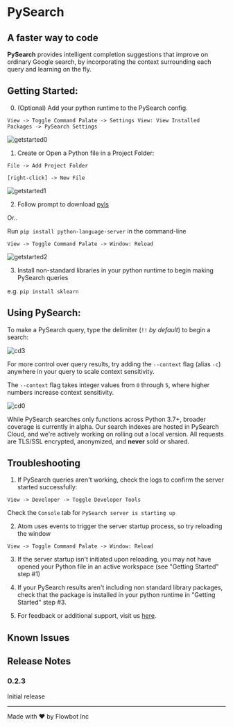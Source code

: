 # **PySearch**

## A faster way to code

**PySearch** provides intelligent completion suggestions that improve on ordinary Google search, by incorporating the context surrounding each query and learning on the fly.


## Getting Started:

0. (Optional) Add your python runtime to the PySearch config.

  `View -> Toggle Command Palate -> Settings View: View Installed Packages -> PySearch Settings`

<img src="https://raw.githubusercontent.com/flowbot-inc/pysearch/master/docs/images/add_env.png" alt="getstarted0">

1. Create or Open a Python file in a Project Folder:

  `File -> Add Project Folder`

  `[right-click] -> New File`

<img src="https://raw.githubusercontent.com/flowbot-inc/pysearch/master/docs/images/add_new_file.png" alt="getstarted1">

2. Follow prompt to download [pyls](https://github.com/palantir/python-language-server)

  Or..

  Run `pip install python-language-server` in the command-line

  `View -> Toggle Command Palate -> Window: Reload`

<img src="https://raw.githubusercontent.com/flowbot-inc/pysearch/master/docs/images/open_file.png" alt="getstarted2">

3. Install non-standard libraries in your python runtime to begin making PySearch queries

  e.g. `pip install sklearn`


## Using PySearch:

To make a PySearch query, type the delimiter (`!!` *by default*) to begin a search:

<img src="https://raw.githubusercontent.com/flowbot-inc/pysearch/master/docs/images/cosine_distance.png" alt="cd3">

For more control over query results, try adding the `--context` flag (alias `-c`) anywhere in your query
to scale context sensitivity.

The `--context` flag takes integer values from `0` through `5`, where higher numbers increase context sensitivity.

<img src="https://raw.githubusercontent.com/flowbot-inc/pysearch/master/docs/images/cosine_distance_c0.png" alt="cd0">


While PySearch searches only functions across Python 3.7+, broader coverage is currently in alpha. Our search indexes are hosted in PySearch Cloud, and we're actively working on rolling out a local version. All requests are TLS/SSL encrypted, anonymized, and **never** sold or shared.

## Troubleshooting

1. If PySearch queries aren't working, check the logs to confirm the server started successfully:

  `View -> Developer -> Toggle Developer Tools`

  Check the `Console` tab for `PySearch server is starting up`

2. Atom uses events to trigger the server startup process, so try reloading the window

  `View -> Toggle Command Palate -> Window: Reload`

3. If the server startup isn't initiated upon reloading, you may not have opened your Python file in an active workspace (see "Getting Started" step #1)

4. If your PySearch results aren't including non standard library packages, check that the package is installed in your python runtime in "Getting Started" step #3.

5. For feedback or additional support, visit us [here](https://www.getflowbot.com).

## Known Issues


## Release Notes


### 0.2.3

Initial release

___

Made with ❤ by Flowbot Inc
